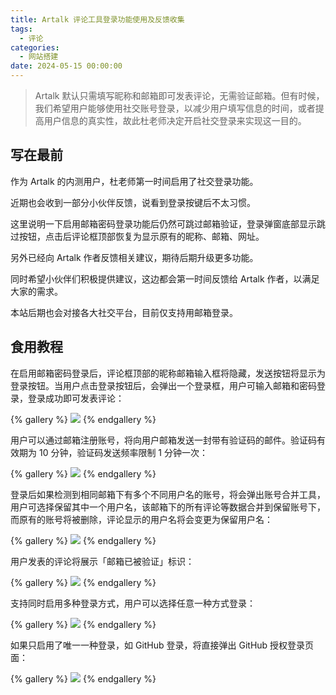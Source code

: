 ```yaml
---
title: Artalk 评论工具登录功能使用及反馈收集
tags:
  - 评论
categories:
  - 网站搭建
date: 2024-05-15 00:00:00
---
```


> Artalk 默认只需填写昵称和邮箱即可发表评论，无需验证邮箱。但有时候，我们希望用户能够使用社交账号登录，以减少用户填写信息的时间，或者提高用户信息的真实性，故此杜老师决定开启社交登录来实现这一目的。

<!-- more -->

## 写在最前

作为 Artalk 的内测用户，杜老师第一时间启用了社交登录功能。

近期也会收到一部分小伙伴反馈，说看到登录按键后不太习惯。

这里说明一下启用邮箱密码登录功能后仍然可跳过邮箱验证，登录弹窗底部显示跳过按钮，点击后评论框顶部恢复为显示原有的昵称、邮箱、网址。

另外已经向 Artalk 作者反馈相关建议，期待后期升级更多功能。

同时希望小伙伴们积极提供建议，这边都会第一时间反馈给 Artalk 作者，以满足大家的需求。

本站后期也会对接各大社交平台，目前仅支持用邮箱登录。

## 食用教程

在启用邮箱密码登录后，评论框顶部的昵称邮箱输入框将隐藏，发送按钮将显示为登录按钮。当用户点击登录按钮后，会弹出一个登录框，用户可输入邮箱和密码登录，登录成功即可发表评论：

{% gallery %}
![](https://cdn.dusays.com/2024/05/707-1.jpg)
{% endgallery %}

用户可以通过邮箱注册账号，将向用户邮箱发送一封带有验证码的邮件。验证码有效期为 10 分钟，验证码发送频率限制 1 分钟一次：

{% gallery %}
![](https://cdn.dusays.com/2024/05/707-2.jpg)
{% endgallery %}

登录后如果检测到相同邮箱下有多个不同用户名的账号，将会弹出账号合并工具，用户可选择保留其中一个用户名，该邮箱下的所有评论等数据合并到保留账号下，而原有的账号将被删除，评论显示的用户名将会变更为保留用户名：

{% gallery %}
![](https://cdn.dusays.com/2024/05/707-3.jpg)
{% endgallery %}

用户发表的评论将展示「邮箱已被验证」标识：

{% gallery %}
![](https://cdn.dusays.com/2024/05/707-4.jpg)
{% endgallery %}

支持同时启用多种登录方式，用户可以选择任意一种方式登录：

{% gallery %}
![](https://cdn.dusays.com/2024/05/707-5.jpg)
{% endgallery %}

如果只启用了唯一一种登录，如 GitHub 登录，将直接弹出 GitHub 授权登录页面：

{% gallery %}
![](https://cdn.dusays.com/2024/05/707-6.jpg)
{% endgallery %}